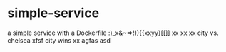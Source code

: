 # simple-service

a simple service with a Dockerfile :)_x&~=>!)){{xxyy}[[]]
xx
xx
xx
city vs. chelsea
xfsf
city wins
xx
agfas
asd
